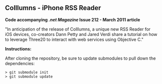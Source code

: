 Colllumns - iPhone RSS Reader
-----------------------------

**Code accompanying *.net Magazine* Issue 212 - March 2011 article**


"In anticipation of the release of Colllumns, a unique new RSS Reader for iOS devices, co-creators Dann Petty and Jared Verdi share a tutorial on how to leverage Three20 to interact with web services using Objective C."


**Instructions:**

After cloning the repository, be sure to update submodules to pull down the dependencies:

    > git submodule init
    > git submodule update
